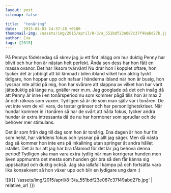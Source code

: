 ```yaml
---
layout: post
sitemap: false

title:  "tonåring"
date:   2015-04-01 14:37:28 +0100
thumbnail-img: /assets/img/2015/april/8-3/a_551bdf23e087c37f49abd27b.jpg
author: Eva
tags: [2015]
---
```


På Pennys födelsedag så skrev jag ju ett fint inlägg om hur duktig Penny har blivit och hur hon är nästan helt perfekt. Ända sen dess har hon fått en massa ovanor. Det har liksom tvärvänt! Nu drar hon i kopplet oftare, hon tycker det är jobbigt att bli lämnad i bilen ibland vilket hon aldrig tyckt tidigare, hon hoppar upp och nafsar i händerna ibland när hon är busig, hon lyssnar inte alltid på mig, hon har svårare att slappna av vilket hon har varit jätteduktig på länge nu, gnäller mer m.m. Jag googlade på det och insåg då att Penny är inne i en tonårsperiod nu som kommer pågå tills hon är max 2 år och räknas som vuxen. Tydligen så är de som man själv var i tonåren. De vet inte vem de vill vara, de testar gränser och har personlighetskriser. När hundar kommer in i tonåren så har de svårt att hålla fokus, tycker andra hundar är extra intressanta då de nu har hormoner som sprudlar och de behöver mer stimulans.

Det är som från dag till dag som hon är tonårig. Ena dagen är hon hur fin som helst, har världens fokus och lyssnar på allt jag säger. Men då nästa dag så kommer hon inte ens på inkallning utan springer åt andra hållet istället. Det är tur att jag har bra tålamod för det lär jag behöva denna period! Tydligen ska man vara extra tydlig när man korrigerar hunden men även uppmuntra det mesta som hunden gör bra så den får känna sig uppskattad och duktig också. Jag ska iallafall kämpa på och fortsätta vara lika konsekvent så hon växer upp och blir en lydigare ung dam :)

![]({{ '/assets/img/2015/april/8-3/a_551bdf23e087c37f49abd27b.jpg'  | relative_url }})

